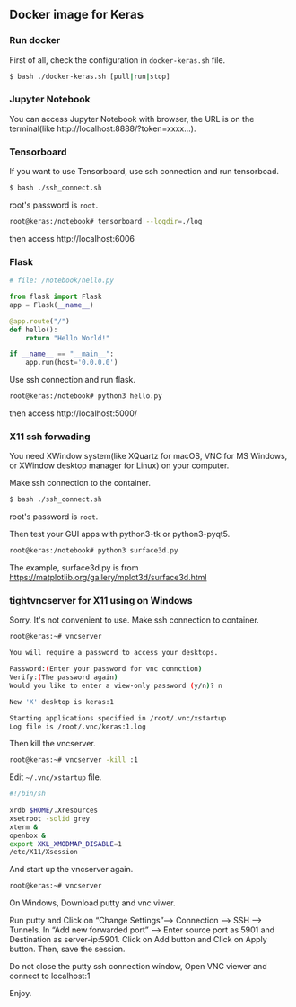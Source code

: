 ## Docker image for Keras

### Run docker 
First of all, check the configuration in `docker-keras.sh` file.

```bash
$ bash ./docker-keras.sh [pull|run|stop] 
```

### Jupyter Notebook

You can access Jupyter Notebook with browser, the URL is on the terminal(like http://localhost:8888/?token=xxxx...).

### Tensorboard

If you want to use Tensorboard, use ssh connection and run tensorboad.

```bash
$ bash ./ssh_connect.sh
```
root's password is `root`.

```bash
root@keras:/notebook# tensorboard --logdir=./log
```
then access http://localhost:6006

### Flask

```python
# file: /notebook/hello.py

from flask import Flask
app = Flask(__name__)

@app.route("/")
def hello():
    return "Hello World!"

if __name__ == "__main__":
    app.run(host='0.0.0.0')
```

Use ssh connection and run flask.
```bash
root@keras:/notebook# python3 hello.py
```

then access http://localhost:5000/


### X11 ssh forwading 

You need XWindow system(like XQuartz for macOS, VNC for MS Windows, or XWindow desktop manager for Linux) on your computer.

Make ssh connection to the container.
```bash
$ bash ./ssh_connect.sh
```
root's password is `root`.

Then test your GUI apps with python3-tk or python3-pyqt5. 

```bash
root@keras:/notebook# python3 surface3d.py
```
The example, surface3d.py is from https://matplotlib.org/gallery/mplot3d/surface3d.html

### tightvncserver for X11 using on Windows

Sorry. It's not convenient to use. Make ssh connection to container.
```bash
root@keras:~# vncserver

You will require a password to access your desktops.

Password:(Enter your password for vnc connction)
Verify:(The password again)
Would you like to enter a view-only password (y/n)? n

New 'X' desktop is keras:1

Starting applications specified in /root/.vnc/xstartup
Log file is /root/.vnc/keras:1.log
```

Then kill the vncserver.

```bash
root@keras:~# vncserver -kill :1
```

Edit `~/.vnc/xstartup` file.
```bash
#!/bin/sh
  
xrdb $HOME/.Xresources
xsetroot -solid grey
xterm &
openbox &
export XKL_XMODMAP_DISABLE=1
/etc/X11/Xsession
```

And start up the vncserver again.

```bash
root@keras:~# vncserver
```

On Windows, Download putty and vnc viwer.

Run putty and Click on “Change Settings”–> Connection –> SSH –> Tunnels. In “Add new forwarded port” –> Enter source port as 5901 and Destination as server-ip:5901. Click on Add button and Click on Apply button. Then, save the session.

Do not close the putty ssh connection window, Open VNC viewer and connect to localhost:1

Enjoy.
